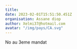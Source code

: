 ```yaml
---
title: 
date: 2023-02-01T15:51:50.451Z
organisation: Assane diop
author: Xelmi37@hotmail.com 
avatar: "/img/pays/CA.svg"
---
```


No au 3eme mandat 